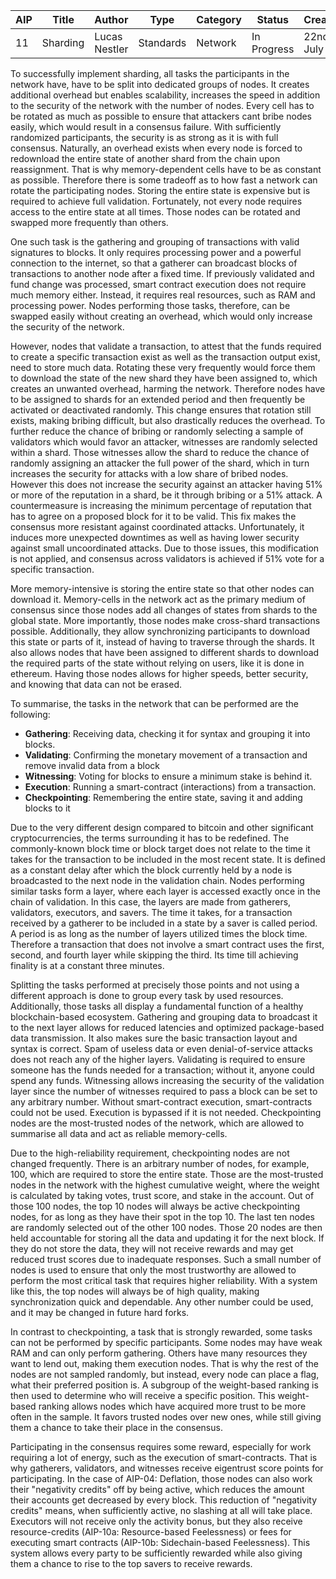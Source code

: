 | AIP | Title | Author | Type | Category | Status | Created |
|---|---|---|---|---|---|---|
| 11 | Sharding | Lucas Nestler | Standards | Network | In Progress | 22nd of July |

To successfully implement sharding, all tasks the participants in the network have, have to be split into dedicated groups of nodes. It creates additional overhead but enables scalability, increases the speed in addition to the security of the network with the number of nodes. 
Every cell has to be rotated as much as possible to ensure that attackers cant bribe nodes easily, which would result in a consensus failure. With sufficiently randomized participants, the security is as strong as it is with full consensus. Naturally, an overhead exists when every node is forced to redownload the entire state of another shard from the chain upon reassignment. That is why memory-dependent cells have to be as constant as possible.  Therefore there is some tradeoff as to how fast a network can rotate the participating nodes. 
Storing the entire state is expensive but is required to achieve full validation. Fortunately, not every node requires access to the entire state at all times. Those nodes can be rotated and swapped more frequently than others.

One such task is the gathering and grouping of transactions with valid signatures to blocks. It only requires processing power and a powerful connection to the internet, so that a gatherer can broadcast blocks of transactions to another node after a fixed time. If previously validated and fund change was processed, smart contract execution does not require much memory either. Instead, it requires real resources, such as RAM and processing power. Nodes performing those tasks, therefore, can be swapped easily without creating an overhead, which would only increase the security of the network.

However, nodes that validate a transaction, to attest that the funds required to create a specific transaction exist as well as the transaction output exist, need to store much data. Rotating these very frequently would force them to download the state of the new shard they have been assigned to, which creates an unwanted overhead, harming the network. Therefore nodes have to be assigned to shards for an extended period and then frequently be activated or deactivated randomly. This change ensures that rotation still exists, making bribing difficult, but also drastically reduces the overhead. To further reduce the chance of bribing or randomly selecting a sample of validators which would favor an attacker, witnesses are randomly selected within a shard. Those witnesses allow the shard to reduce the chance of randomly assigning an attacker the full power of the shard, which in turn increases the security for attacks with a low share of bribed nodes. However this does not increase the security against an attacker having 51% or more of the reputation in a shard, be it through bribing or a 51% attack. A countermeasure is increasing the minimum percentage of reputation that has to agree on a proposed block for it to be valid. This fix makes the consensus more resistant against coordinated attacks. Unfortunately, it induces more unexpected downtimes as well as having lower security against small uncoordinated attacks. Due to those issues, this modification is not applied, and consensus across validators is achieved if 51% vote for a specific transaction.

More memory-intensive is storing the entire state so that other nodes can download it. Memory-cells in the network act as the primary medium of consensus since those nodes add all changes of states from shards to the global state. More importantly, those nodes make cross-shard transactions possible. Additionally, they allow synchronizing participants to download this state or parts of it, instead of having to traverse through the shards. It also allows nodes that have been assigned to different shards to download the required parts of the state without relying on users, like it is done in ethereum. Having those nodes allows for higher speeds, better security, and knowing that data can not be erased.

To summarise, the tasks in the network that can be performed are the following: 
- **Gathering**: Receiving data, checking it for syntax and grouping it into blocks.
- **Validating**: Confirming the monetary movement of a transaction and remove invalid data from a block 
- **Witnessing**: Voting for blocks to ensure a minimum stake is behind it.
- **Execution**: Running a smart-contract (interactions) from a transaction.
- **Checkpointing**: Remembering the entire state, saving it and adding blocks to it

Due to the very different design compared to bitcoin and other significant cryptocurrencies, the terms surrounding it has to be redefined. The commonly-known block time or block target does not relate to the time it takes for the transaction to be included in the most recent state. It is defined as a constant delay after which the block currently held by a node is broadcasted to the next node in the validation chain. Nodes performing similar tasks form a layer, where each layer is accessed exactly once in the chain of validation. In this case, the layers are made from gatherers, validators, executors, and savers. The time it takes, for a transaction received by a gatherer to be included in a state by a saver is called period. A period is as long as the number of layers utilized times the block time. Therefore a transaction that does not involve a smart contract uses the first, second, and fourth layer while skipping the third. Its time till achieving finality is at a constant three minutes. 

Splitting the tasks performed at precisely those points and not using a different approach is done to group every task by used resources. Additionally, those tasks all display a fundamental function of a healthy blockchain-based ecosystem. Gathering and grouping data to broadcast it to the next layer allows for reduced latencies and optimized package-based data transmission. It also makes sure the basic transaction layout and syntax is correct. Spam of useless data or even denial-of-service attacks does not reach any of the higher layers. Validating is required to ensure someone has the funds needed for a transaction; without it, anyone could spend any funds. Witnessing allows increasing the security of the validation layer since the number of witnesses required to pass a block can be set to any arbitrary number. Without smart-contract execution, smart-contracts could not be used. Execution is bypassed if it is not needed. Checkpointing nodes are the most-trusted nodes of the network, which are allowed to summarise all data and act as reliable memory-cells.

Due to the high-reliability requirement, checkpointing nodes are not changed frequently. There is an arbitrary number of nodes, for example, 100, which are required to store the entire state. Those are the most-trusted nodes in the network with the highest cumulative weight, where the weight is calculated by taking votes, trust score, and stake in the account. Out of those 100 nodes, the top 10 nodes will always be active checkpointing nodes, for as long as they have their spot in the top 10. The last ten nodes are randomly selected out of the other 100 nodes. Those 20 nodes are then held accountable for storing all the data and updating it for the next block. If they do not store the data, they will not receive rewards and may get reduced trust scores due to inadequate responses. Such a small number of nodes is used to ensure that only the most trustworthy are allowed to perform the most critical task that requires higher reliability. With a system like this, the top nodes will always be of high quality, making synchronization quick and dependable. Any other number could be used, and it may be changed in future hard forks.

In contrast to checkpointing, a task that is strongly rewarded, some tasks can not be performed by specific participants. Some nodes may have weak RAM and can only perform gathering. Others have many resources they want to lend out, making them execution nodes. That is why the rest of the nodes are not sampled randomly, but instead, every node can place a flag, what their preferred position is. A subgroup of the weight-based ranking is then used to determine who will receive a specific position. This weight-based ranking allows nodes which have acquired more trust to be more often in the sample. It favors trusted nodes over new ones, while still giving them a chance to take their place in the consensus. 

Participating in the consensus requires some reward, especially for work requiring a lot of energy, such as the execution of smart-contracts. That is why gatherers, validators, and witnesses receive eigentrust score points for participating. In the case of AIP-04: Deflation, those nodes can also work their "negativity credits" off by being active, which reduces the amount their accounts get decreased by every block. This reduction of "negativity credits" means, when sufficiently active, no slashing at all will take place. Executors will not receive only the activity bonus, but they also receive resource-credits (AIP-10a: Resource-based Feelessness) or fees for executing smart contracts (AIP-10b: Sidechain-based Feelessness). This system allows every party to be sufficiently rewarded while also giving them a chance to rise to the top savers to receive rewards.
